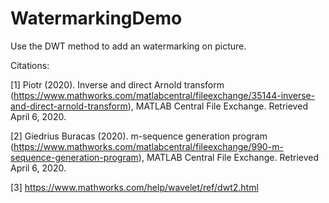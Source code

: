 # WatermarkingDemo
Use the DWT method to add an watermarking on picture.



Citations:

[1] Piotr (2020). Inverse and direct Arnold transform (https://www.mathworks.com/matlabcentral/fileexchange/35144-inverse-and-direct-arnold-transform), MATLAB Central File Exchange. Retrieved April 6, 2020.

[2] Giedrius Buracas (2020). m-sequence generation program (https://www.mathworks.com/matlabcentral/fileexchange/990-m-sequence-generation-program), MATLAB Central File Exchange. Retrieved April 6, 2020.

[3] https://www.mathworks.com/help/wavelet/ref/dwt2.html
